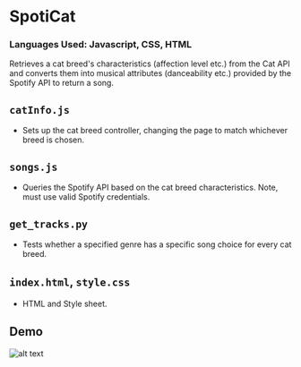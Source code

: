 # SpotiCat
### Languages Used: Javascript, CSS, HTML
Retrieves a cat breed's characteristics (affection level etc.) from the Cat API and converts them into musical attributes (danceability etc.) provided by the Spotify API to return a song.


## `catInfo.js`
- Sets up the cat breed controller, changing the page to match whichever breed is chosen.

## `songs.js`
- Queries the Spotify API based on the cat breed characteristics. Note, must use valid Spotify credentials. 

## `get_tracks.py`
- Tests whether a specified genre has a specific song choice for every cat breed.

## `index.html`, `style.css`
- HTML and Style sheet.

## Demo
![alt text](https://github.com/davidyxwu/SpotiCat/blob/master/media/demo.gif)
